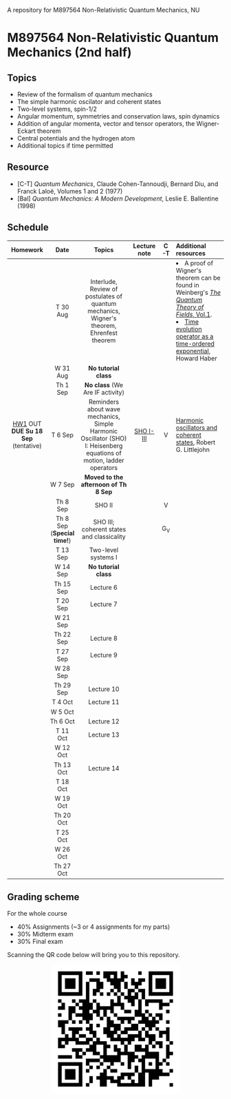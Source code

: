 A repository for M897564 Non-Relativistic Quantum Mechanics, NU

# M897564 Non-Relativistic Quantum Mechanics (2nd half)

## Topics

* Review of the formalism of quantum mechanics
* The simple harmonic oscilator and coherent states
* Two-level systems, spin-1/2
* Angular momentum, symmetries and conservation laws, spin dynamics
* Addition of angular momenta, vector and tensor operators, the Wigner-Eckart theorem
* Central potentials and the hydrogen atom
* Additional topics if time permitted

## Resource

* [C-T] *Quantum Mechanics*, Claude Cohen-Tannoudji, Bernard Diu, and Franck Laloë, Volumes 1 and 2 (1977) 
* [Bal] *Quantum Mechanics: A Modern Development*, Leslie E. Ballentine (1998) 

## Schedule

|Homework|Date| Topics |Lecture note|C-T|Additional resources|
|:------:|:--:|:------:|:-----------:|:-:|:-------------------|
||T 30 Aug|Interlude, Review of postulates of quantum mechanics, Wigner's theorem, Ehrenfest theorem|||<li> A proof of Wigner's theorem can be found in Weinberg's [*The Quantum Theory of Fields*, Vol.1](https://www.amazon.com/Quantum-Theory-Fields-Foundations/dp/0521670535). <br> <li> [Time evolution operator as a time-ordered exponential](https://web.archive.org/web/20220709154510/http://scipp.ucsc.edu/~haber/ph215/TimeOrderedExp.pdf), Howard Haber|
||W 31 Aug|**No tutorial class**|
||Th 1 Sep|**No class** (We Are IF activity)|
|[HW1](https://github.com/Ninnat/quantum-mechanics/blob/main/assignments/hw1.pdf) OUT <br> **DUE Su 18 Sep** (tentative)|T 6 Sep|Reminders about wave mechanics, Simple Harmonic Oscillator (SHO) I: Heisenberg equations of motion, ladder operators|[SHO I-III](https://github.com/Ninnat/quantum-mechanics/blob/main/lecture-notes/SHO.pdf) |V|[Harmonic oscillators and coherent states](https://web.archive.org/web/20190728092630/http://bohr.physics.berkeley.edu/classes/221/1011/notes/harmosc.pdf), Robert G. Littlejohn |
||W 7 Sep|**Moved to the afternoon of Th 8 Sep**|
||Th 8 Sep|SHO II||V|
||Th 8 Sep <br> (**Special time!**) |SHO III; coherent states and classicality||G<sub>V</sub>|
||T 13 Sep|Two-level systems I|
||W 14 Sep|**No tutorial class**|
||Th 15 Sep|Lecture 6|
||T 20 Sep|Lecture 7||
||W 21 Sep|
||Th 22 Sep|Lecture 8|
||T 27 Sep|Lecture 9|
||W 28 Sep|
||Th 29 Sep|Lecture 10|
||T 4 Oct|Lecture 11|
||W 5 Oct|
||Th 6 Oct|Lecture 12|
||T 11 Oct|Lecture 13|
||W 12 Oct|
||Th 13 Oct|Lecture 14|
||T 18 Oct|
||W 19 Oct|
||Th 20 Oct|
||T 25 Oct|
||W 26 Oct|
||Th 27 Oct|

## Grading scheme

For the whole course
* 40% Assignments (~3 or 4 assignments for my parts)
* 30% Midterm exam
* 30% Final exam

Scanning the QR code below will bring you to this repository.

<p align="center">
  <img height="300" src="qr-code.png">
</p>
